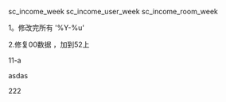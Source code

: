 sc_income_week
sc_income_user_week
sc_income_room_week


1。修改完所有   '%Y-%u'

2.修复00数据 ，加到52上



11-a 

asdas


222